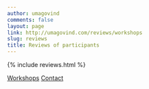 ```yaml
---
author: umagovind
comments: false
layout: page
link: http://umagovind.com/reviews/workshops
slug: reviews
title: Reviews of participants
---
```


{% include reviews.html %}

<div class="home-navigation">
<a href="/nrtya-kalpanaa-workshops">Workshops</a>
<a href="/contact">Contact</a>
</div>
